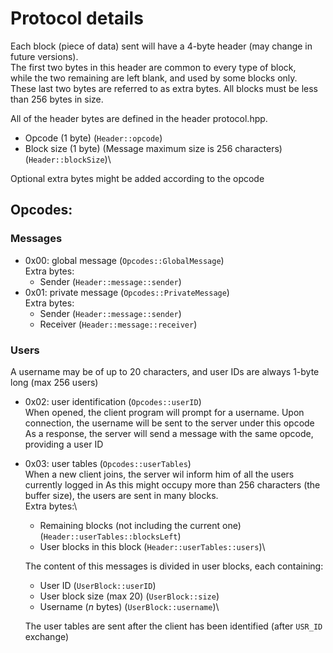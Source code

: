 # Protocol details

Each block (piece of data) sent will have a 4-byte header (may change in future versions).\
The first two bytes in this header are common to every type of block,\
while the two remaining are left blank, and used by some blocks only.\
These last two bytes are referred to as extra bytes. All blocks must be less than 256 bytes
in size.

All of the header bytes are defined in the header protocol.hpp.

+ Opcode (1 byte) (`Header::opcode`)
+ Block size (1 byte) (Message maximum size is 256 characters) (`Header::blockSize`)\

Optional extra bytes might be added according to the opcode

## Opcodes:

### Messages

+ 0x00: global message (`Opcodes::GlobalMessage`)\
	Extra bytes:
	- Sender (`Header::message::sender`)
+ 0x01: private message (`Opcodes::PrivateMessage`)\
	Extra bytes:
	- Sender (`Header::message::sender`)
	- Receiver (`Header::message::receiver`)

### Users

A username may be of up to 20 characters, and user IDs are always 1-byte long (max 256 users)

+ 0x02: user identification (`Opcodes::userID`)\
	When opened, the client program will prompt for a username.
	Upon connection, the username will be sent to the server under this opcode
	As a response, the server will send a message with the same opcode, providing
	a user ID
+ 0x03: user tables (`Opcodes::userTables`)\
	When a new client joins, the server wil inform him of all the users currently logged in
	As this might occupy more than 256 characters (the buffer size), the users are sent
	in many blocks.\
	Extra bytes:\
	- Remaining blocks (not including the current one) (`Header::userTables::blocksLeft`)
	- User blocks in this block (`Header::userTables::users`)\

	The content of this messages is divided in user blocks, each containing:
	- User ID (`UserBlock::userID`)
	- User block size (max 20) (`UserBlock::size`)
	- Username (_n_ bytes) (`UserBlock::username`)\

	The user tables are sent after the client has been identified (after `USR_ID` exchange)
